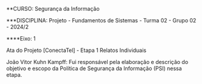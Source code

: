 **CURSO: Segurança da Informação

***DISCIPLINA: Projeto - Fundamentos de Sistemas - Turma 02 - Grupo 02 - 2024/2

****Eixo: 1

Ata do Projeto [ConectaTel] - Etapa 1
Relatos Individuais

João Vitor Kuhn Kampff: Fui responsável pela elaboração e descrição do objetivo e escopo da Política de Segurança da Informação (PSI) nessa etapa.
